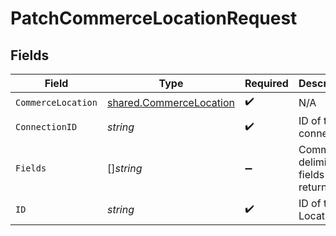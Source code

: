 # PatchCommerceLocationRequest


## Fields

| Field                                                                     | Type                                                                      | Required                                                                  | Description                                                               |
| ------------------------------------------------------------------------- | ------------------------------------------------------------------------- | ------------------------------------------------------------------------- | ------------------------------------------------------------------------- |
| `CommerceLocation`                                                        | [shared.CommerceLocation](../../../pkg/models/shared/commercelocation.md) | :heavy_check_mark:                                                        | N/A                                                                       |
| `ConnectionID`                                                            | *string*                                                                  | :heavy_check_mark:                                                        | ID of the connection                                                      |
| `Fields`                                                                  | []*string*                                                                | :heavy_minus_sign:                                                        | Comma-delimited fields to return                                          |
| `ID`                                                                      | *string*                                                                  | :heavy_check_mark:                                                        | ID of the Location                                                        |